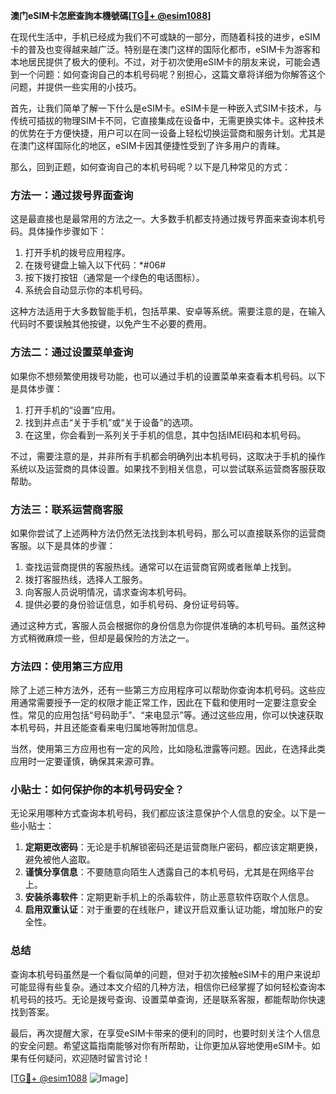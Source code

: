 **澳门eSIM卡怎麽查詢本機號碼[[TG💪+ @esim1088](https://t.me/s/esim1088)]**

在现代生活中，手机已经成为我们不可或缺的一部分，而随着科技的进步，eSIM卡的普及也变得越来越广泛。特别是在澳门这样的国际化都市，eSIM卡为游客和本地居民提供了极大的便利。不过，对于初次使用eSIM卡的朋友来说，可能会遇到一个问题：如何查询自己的本机号码呢？别担心，这篇文章将详细为你解答这个问题，并提供一些实用的小技巧。

首先，让我们简单了解一下什么是eSIM卡。eSIM卡是一种嵌入式SIM卡技术，与传统可插拔的物理SIM卡不同，它直接集成在设备中，无需更换实体卡。这种技术的优势在于方便快捷，用户可以在同一设备上轻松切换运营商和服务计划。尤其是在澳门这样国际化的地区，eSIM卡因其便捷性受到了许多用户的青睐。

那么，回到正题，如何查询自己的本机号码呢？以下是几种常见的方式：

### 方法一：通过拨号界面查询

这是最直接也是最常用的方法之一。大多数手机都支持通过拨号界面来查询本机号码。具体操作步骤如下：

1. 打开手机的拨号应用程序。
2. 在拨号键盘上输入以下代码：*#06#
3. 按下拨打按钮（通常是一个绿色的电话图标）。
4. 系统会自动显示你的本机号码。

这种方法适用于大多数智能手机，包括苹果、安卓等系统。需要注意的是，在输入代码时不要误触其他按键，以免产生不必要的费用。

### 方法二：通过设置菜单查询

如果你不想频繁使用拨号功能，也可以通过手机的设置菜单来查看本机号码。以下是具体步骤：

1. 打开手机的“设置”应用。
2. 找到并点击“关于手机”或“关于设备”的选项。
3. 在这里，你会看到一系列关于手机的信息，其中包括IMEI码和本机号码。

不过，需要注意的是，并非所有手机都会明确列出本机号码，这取决于手机的操作系统以及运营商的具体设置。如果找不到相关信息，可以尝试联系运营商客服获取帮助。

### 方法三：联系运营商客服

如果你尝试了上述两种方法仍然无法找到本机号码，那么可以直接联系你的运营商客服。以下是具体的步骤：

1. 查找运营商提供的客服热线。通常可以在运营商官网或者账单上找到。
2. 拨打客服热线，选择人工服务。
3. 向客服人员说明情况，请求查询本机号码。
4. 提供必要的身份验证信息，如手机号码、身份证号码等。

通过这种方式，客服人员会根据你的身份信息为你提供准确的本机号码。虽然这种方式稍微麻烦一些，但却是最保险的方法之一。

### 方法四：使用第三方应用

除了上述三种方法外，还有一些第三方应用程序可以帮助你查询本机号码。这些应用通常需要授予一定的权限才能正常工作，因此在下载和使用时一定要注意安全性。常见的应用包括“号码助手”、“来电显示”等。通过这些应用，你可以快速获取本机号码，并且还能查看来电归属地等附加信息。

当然，使用第三方应用也有一定的风险，比如隐私泄露等问题。因此，在选择此类应用时一定要谨慎，确保其来源可靠。

### 小贴士：如何保护你的本机号码安全？

无论采用哪种方式查询本机号码，我们都应该注意保护个人信息的安全。以下是一些小贴士：

1. **定期更改密码**：无论是手机解锁密码还是运营商账户密码，都应该定期更换，避免被他人盗取。
2. **谨慎分享信息**：不要随意向陌生人透露自己的本机号码，尤其是在网络平台上。
3. **安装杀毒软件**：定期更新手机上的杀毒软件，防止恶意软件窃取个人信息。
4. **启用双重认证**：对于重要的在线账户，建议开启双重认证功能，增加账户的安全性。

### 总结

查询本机号码虽然是一个看似简单的问题，但对于初次接触eSIM卡的用户来说却可能显得有些复杂。通过本文介绍的几种方法，相信你已经掌握了如何轻松查询本机号码的技巧。无论是拨号查询、设置菜单查询，还是联系客服，都能帮助你快速找到答案。

最后，再次提醒大家，在享受eSIM卡带来的便利的同时，也要时刻关注个人信息的安全问题。希望这篇指南能够对你有所帮助，让你更加从容地使用eSIM卡。如果有任何疑问，欢迎随时留言讨论！

[[TG💪+ @esim1088](https://t.me/s/esim1088) ![Image](https://i.postimg.cc/4NQfJmqS/Snipaste-2025-05-13-00-14-12.png)]